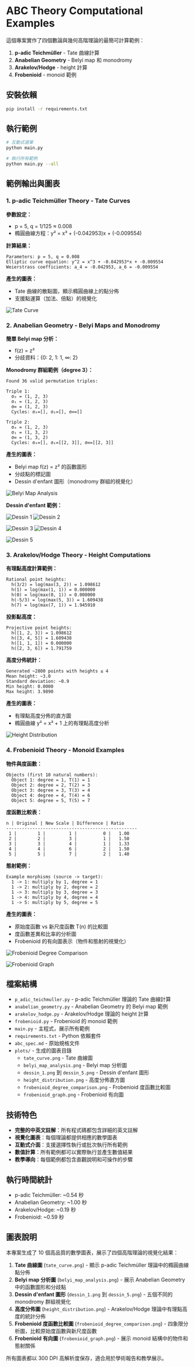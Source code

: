 # ABC Theory Computational Examples

這個專案實作了四個數論與幾何高階理論的最簡可計算範例：

1. **p-adic Teichmüller** - Tate 曲線計算
2. **Anabelian Geometry** - Belyi map 和 monodromy
3. **Arakelov/Hodge** - height 計算
4. **Frobenioid** - monoid 範例

## 安裝依賴

```bash
pip install -r requirements.txt
```

## 執行範例

```bash
# 互動式選單
python main.py

# 執行所有範例
python main.py --all
```

## 範例輸出與圖表

### 1. p-adic Teichmüller Theory - Tate Curves

**參數設定：**
- p = 5, q = 1/125 ≈ 0.008
- 橢圓曲線方程：y² = x³ + (-0.042953)x + (-0.009554)

**計算結果：**
```
Parameters: p = 5, q = 0.008
Elliptic curve equation: y^2 = x^3 + -0.042953*x + -0.009554
Weierstrass coefficients: a_4 = -0.042953, a_6 = -0.009554
```

**產生的圖表：**
- Tate 曲線的散點圖，顯示橢圓曲線上的點分佈
- 支援點運算（加法、倍點）的視覺化

![Tate Curve](plots/tate_curve.png)

### 2. Anabelian Geometry - Belyi Maps and Monodromy

**簡單 Belyi map 分析：**
- f(z) = z²
- 分歧資料：{0: 2, 1: 1, ∞: 2}

**Monodromy 群組範例（degree 3）：**
```
Found 36 valid permutation triples:

Triple 1:
  σ₀ = (1, 2, 3)
  σ₁ = (1, 2, 3)  
  σ∞ = (1, 2, 3)
  Cycles: σ₀=[], σ₁=[], σ∞=[]

Triple 2:
  σ₀ = (1, 2, 3)
  σ₁ = (1, 3, 2)
  σ∞ = (1, 3, 2)
  Cycles: σ₀=[], σ₁=[[2, 3]], σ∞=[[2, 3]]
```

**產生的圖表：**
- Belyi map f(z) = z² 的函數圖形
- 分歧點的標記圖
- Dessin d'enfant 圖形（monodromy 群組的視覺化）

![Belyi Map Analysis](plots/belyi_map_analysis.png)

**Dessin d'enfant 範例：**

![Dessin 1](plots/dessin_1.png) ![Dessin 2](plots/dessin_2.png)

![Dessin 3](plots/dessin_3.png) ![Dessin 4](plots/dessin_4.png)

![Dessin 5](plots/dessin_5.png)

### 3. Arakelov/Hodge Theory - Height Computations

**有理點高度計算範例：**
```
Rational point heights:
  h(3/2) = log(max(3, 2)) = 1.098612
  h(1) = log(max(1, 1)) = 0.000000
  h(0) = log(max(0, 1)) = 0.000000
  h(-5/3) = log(max(5, 3)) = 1.609438
  h(7) = log(max(7, 1)) = 1.945910
```

**投影點高度：**
```
Projective point heights:
  h([1, 2, 3]) = 1.098612
  h([3, 4, 5]) = 1.609438
  h([1, 1, 1]) = 0.000000
  h([2, 3, 6]) = 1.791759
```

**高度分佈統計：**
```
Generated ~2800 points with heights ≤ 4
Mean height: ~3.0
Standard deviation: ~0.9
Min height: 0.0000
Max height: 3.9890
```

**產生的圖表：**
- 有理點高度分佈的直方圖
- 橢圓曲線 y² = x³ + 1 上的有理點高度分析

![Height Distribution](plots/height_distribution.png)

### 4. Frobenioid Theory - Monoid Examples

**物件與度函數：**
```
Objects (first 10 natural numbers):
  Object 1: degree = 1, T(1) = 1
  Object 2: degree = 2, T(2) = 3
  Object 3: degree = 3, T(3) = 4
  Object 4: degree = 4, T(4) = 6
  Object 5: degree = 5, T(5) = 7
```

**度函數比較表：**
```
n | Original | New Scale | Difference | Ratio
--------------------------------------------------
 1 |        1 |         1 |          0 |   1.00
 2 |        2 |         3 |          1 |   1.50
 3 |        3 |         4 |          1 |   1.33
 4 |        4 |         6 |          2 |   1.50
 5 |        5 |         7 |          2 |   1.40
```

**態射範例：**
```
Example morphisms (source -> target):
  1 -> 1: multiply by 1, degree = 1
  1 -> 2: multiply by 2, degree = 2
  1 -> 3: multiply by 3, degree = 3
  1 -> 4: multiply by 4, degree = 4
  1 -> 5: multiply by 5, degree = 5
```

**產生的圖表：**
- 原始度函數 vs 新尺度函數 T(n) 的比較圖
- 度函數差異和比率的分析圖
- Frobenioid 的有向圖表示（物件和態射的視覺化）

![Frobenioid Degree Comparison](plots/frobenioid_degree_comparison.png)

![Frobenioid Graph](plots/frobenioid_graph.png)

## 檔案結構

- `p_adic_teichmuller.py` - p-adic Teichmüller 理論的 Tate 曲線計算
- `anabelian_geometry.py` - Anabelian Geometry 的 Belyi map 範例
- `arakelov_hodge.py` - Arakelov/Hodge 理論的 height 計算
- `frobenioid.py` - Frobenioid 的 monoid 範例
- `main.py` - 主程式，展示所有範例
- `requirements.txt` - Python 依賴套件
- `abc_spec.md` - 原始規格文件
- `plots/` - 生成的圖表目錄
  - `tate_curve.png` - Tate 曲線圖
  - `belyi_map_analysis.png` - Belyi map 分析圖
  - `dessin_1.png` 到 `dessin_5.png` - Dessin d'enfant 圖形
  - `height_distribution.png` - 高度分佈直方圖
  - `frobenioid_degree_comparison.png` - Frobenioid 度函數比較圖
  - `frobenioid_graph.png` - Frobenioid 有向圖

## 技術特色

- **完整的中英文註解**：所有程式碼都包含詳細的英文註解
- **視覺化圖表**：每個理論都提供相應的數學圖表
- **互動式介面**：支援選擇性執行或批次執行所有範例
- **數值計算**：所有範例都可以實際執行並產生數值結果
- **教學導向**：每個範例都包含直觀說明和可操作的步驟

## 執行時間統計

- p-adic Teichmüller: ~0.54 秒
- Anabelian Geometry: ~1.00 秒
- Arakelov/Hodge: ~0.19 秒
- Frobenioid: ~0.59 秒

## 圖表說明

本專案生成了 10 個高品質的數學圖表，展示了四個高階理論的視覺化結果：

1. **Tate 曲線圖** (`tate_curve.png`) - 顯示 p-adic Teichmüller 理論中的橢圓曲線點分佈
2. **Belyi map 分析圖** (`belyi_map_analysis.png`) - 展示 Anabelian Geometry 中的函數圖形和分歧點
3. **Dessin d'enfant 圖形** (`dessin_1.png` 到 `dessin_5.png`) - 五個不同的 monodromy 群組視覺化
4. **高度分佈圖** (`height_distribution.png`) - Arakelov/Hodge 理論中有理點高度的統計分佈
5. **Frobenioid 度函數比較圖** (`frobenioid_degree_comparison.png`) - 四象限分析圖，比較原始度函數與新尺度函數
6. **Frobenioid 有向圖** (`frobenioid_graph.png`) - 展示 monoid 結構中的物件和態射關係

所有圖表都以 300 DPI 高解析度保存，適合用於學術報告和教學展示。
